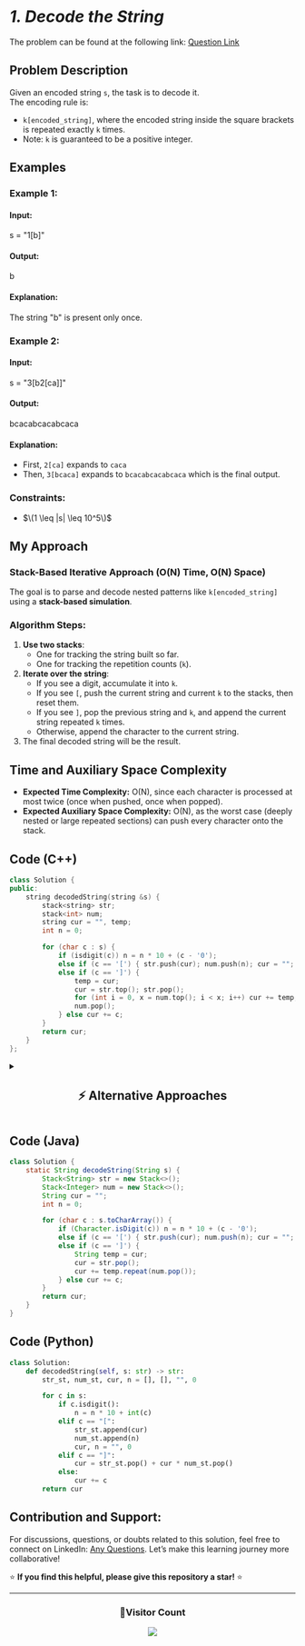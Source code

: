 # _1. Decode the String_

The problem can be found at the following link: [Question Link](https://www.geeksforgeeks.org/problems/decode-the-string2444/1)

## **Problem Description**

Given an encoded string `s`, the task is to decode it.  
The encoding rule is:

- `k[encoded_string]`, where the encoded string inside the square brackets is repeated exactly `k` times.
- Note: `k` is guaranteed to be a positive integer.

## **Examples**

### **Example 1:**

#### **Input:**

s = "1[b]"

#### **Output:**

b

#### **Explanation:**

The string "b" is present only once.

### **Example 2:**

#### **Input:**

s = "3[b2[ca]]"

#### **Output:**

bcacabcacabcaca

#### **Explanation:**

- First, `2[ca]` expands to `caca`
- Then, `3[bcaca]` expands to `bcacabcacabcaca` which is the final output.

### **Constraints:**

- $\(1 \leq |s| \leq 10^5\)$

## **My Approach**

### **Stack-Based Iterative Approach (O(N) Time, O(N) Space)**

The goal is to parse and decode nested patterns like `k[encoded_string]` using a **stack-based simulation**.

### **Algorithm Steps:**

1. **Use two stacks**:
   - One for tracking the string built so far.
   - One for tracking the repetition counts (`k`).
2. **Iterate over the string**:
   - If you see a digit, accumulate it into `k`.
   - If you see `[`, push the current string and current `k` to the stacks, then reset them.
   - If you see `]`, pop the previous string and `k`, and append the current string repeated `k` times.
   - Otherwise, append the character to the current string.
3. The final decoded string will be the result.

## **Time and Auxiliary Space Complexity**

- **Expected Time Complexity:** O(N), since each character is processed at most twice (once when pushed, once when popped).
- **Expected Auxiliary Space Complexity:** O(N), as the worst case (deeply nested or large repeated sections) can push every character onto the stack.

## **Code (C++)**

```cpp
class Solution {
public:
    string decodedString(string &s) {
        stack<string> str;
        stack<int> num;
        string cur = "", temp;
        int n = 0;

        for (char c : s) {
            if (isdigit(c)) n = n * 10 + (c - '0');
            else if (c == '[') { str.push(cur); num.push(n); cur = ""; n = 0; }
            else if (c == ']') {
                temp = cur;
                cur = str.top(); str.pop();
                for (int i = 0, x = num.top(); i < x; i++) cur += temp;
                num.pop();
            } else cur += c;
        }
        return cur;
    }
};
```

<details>
  <summary><h2 align="center">⚡ Alternative Approaches</h2></summary>

## **2️⃣ Using `deque` Instead of `Stack` (O(N) Time, O(N) Space)**

This approach uses `deque` instead of `stack` for better performance on larger inputs.

```cpp
class Solution {
public:
    string decodedString(string &s) {
        deque<string> str;
        deque<int> num;
        string cur;
        int n = 0;

        for (char c : s) {
            if (isdigit(c)) n = n * 10 + (c - '0');
            else if (c == '[') { str.push_back(cur); num.push_back(n); cur = ""; n = 0; }
            else if (c == ']') {
                string temp = cur;
                cur = str.back(); str.pop_back();
                for (int i = 0; i < num.back(); i++) cur += temp;
                num.pop_back();
            } else cur += c;
        }
        return cur;
    }
};
```

🔹 **Pros:** Faster due to `deque`'s optimized access.  
🔹 **Cons:** Similar complexity but slight memory overhead.

## **3️⃣ Recursive Approach (O(N) Time, O(N) Space)**

This recursive solution simulates decoding via DFS.

```cpp
class Solution {
    int idx = 0;

    string decode(string &s) {
        string cur = "";
        int n = 0;

        while (idx < s.length()) {
            if (isdigit(s[idx])) n = n * 10 + (s[idx++] - '0');
            else if (s[idx] == '[') {
                idx++;
                string temp = decode(s);
                while (n--) cur += temp;
                n = 0;
            } else if (s[idx] == ']') {
                idx++;
                return cur;
            } else cur += s[idx++];
        }
        return cur;
    }

public:
    string decodedString(string &s) {
        idx = 0;
        return decode(s);
    }
};
```

🔹 **Pros:** Uses recursion to break down the problem naturally.  
🔹 **Cons:** Higher memory usage due to recursive stack frames.

## **📊 Comparison of Approaches**

| **Approach**              | ⏱️ **Time Complexity** | 🗂️ **Space Complexity** | ✅ **Pros**                    | ⚠️ **Cons**           |
| ------------------------- | ---------------------- | ----------------------- | ------------------------------ | --------------------- |
| **Stack-Based Iterative** | 🟢 O(N)                | 🟢 O(N)                 | Simple and fast                | None                  |
| **Deque-Based Iterative** | 🟢 O(N)                | 🟡 O(N)                 | Slightly faster for large data | Slightly more complex |
| **Recursive DFS**         | 🟢 O(N)                | 🔴 O(N)                 | Elegant for nested parsing     | Stack overflow risk   |

## 💡 **Best Choice?**

- ✅ **For practical use:** Stack-based iterative (O(N) time, O(N) space) is the best balance.
- ✅ **For highly nested strings:** Recursive DFS can be more intuitive.
- ✅ **For micro-optimizations:** Deque-based version is worth considering.

</details>

## **Code (Java)**

```java
class Solution {
    static String decodeString(String s) {
        Stack<String> str = new Stack<>();
        Stack<Integer> num = new Stack<>();
        String cur = "";
        int n = 0;

        for (char c : s.toCharArray()) {
            if (Character.isDigit(c)) n = n * 10 + (c - '0');
            else if (c == '[') { str.push(cur); num.push(n); cur = ""; n = 0; }
            else if (c == ']') {
                String temp = cur;
                cur = str.pop();
                cur += temp.repeat(num.pop());
            } else cur += c;
        }
        return cur;
    }
}
```

## **Code (Python)**

```python
class Solution:
    def decodedString(self, s: str) -> str:
        str_st, num_st, cur, n = [], [], "", 0

        for c in s:
            if c.isdigit():
                n = n * 10 + int(c)
            elif c == "[":
                str_st.append(cur)
                num_st.append(n)
                cur, n = "", 0
            elif c == "]":
                cur = str_st.pop() + cur * num_st.pop()
            else:
                cur += c
        return cur
```

## **Contribution and Support:**

For discussions, questions, or doubts related to this solution, feel free to connect on LinkedIn: [Any Questions](https://www.linkedin.com/in/patel-hetkumar-sandipbhai-8b110525a/). Let’s make this learning journey more collaborative!

⭐ **If you find this helpful, please give this repository a star!** ⭐

---

<div align="center">
  <h3><b>📍Visitor Count</b></h3>
</div>

<p align="center">
  <img src="https://profile-counter.glitch.me/Hunterdii/count.svg" />
</p>
